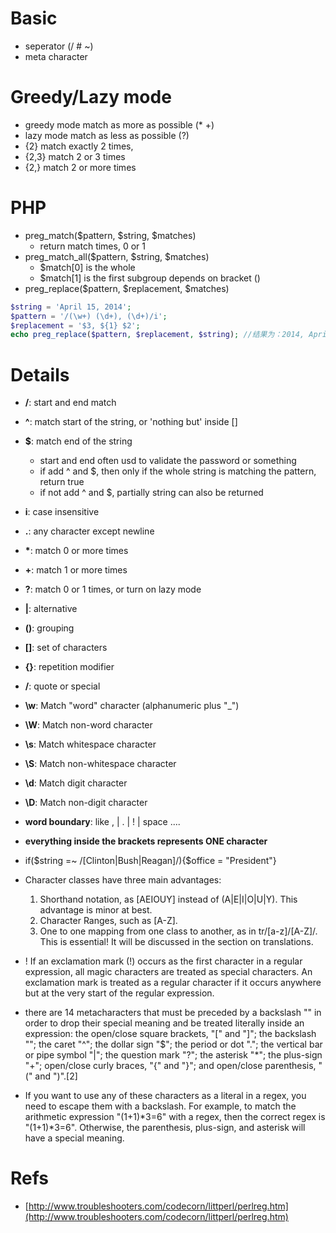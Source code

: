 # Basic
- seperator (/ # ~)
- meta character

# Greedy/Lazy mode
- greedy mode match as more as possible (* +)
- lazy mode match as less as possible (?)
- {2} match exactly 2 times,
- {2,3} match 2 or 3 times
- {2,} match 2 or more times

# PHP
- preg_match($pattern, $string, $matches)
    - return match times, 0 or 1
- preg_match_all($pattern, $string, $matches)
    - $match[0] is the whole 
    - $match[1] is the first subgroup depends on bracket ()
- preg_replace($pattern, $replacement, $matches)
```php
$string = 'April 15, 2014';
$pattern = '/(\w+) (\d+), (\d+)/i';
$replacement = '$3, ${1} $2';
echo preg_replace($pattern, $replacement, $string); //结果为：2014, April 15
```
    

# Details
- **/**: start and end match
- **^**: match start of the string, or 'nothing but' inside []
- **$**: match end of the string
    - start and end often usd to validate the password or something
    - if add ^ and $, then only if the whole string is matching the pattern, return true
    - if not add ^ and $, partially string can also be returned
- **i**: case insensitive
- **.**: any character except newline
- **\***: match 0 or more times
- **+**: match 1 or more times
- **?**: match 0 or 1 times, or turn on lazy mode
- **|**: alternative
- **()**: grouping
- **[]**: set of characters
- **{}**: repetition modifier
- **/**: quote or special
- **\w**:  Match "word" character (alphanumeric plus "_")
- **\W**:  Match non-word character
- **\s**:  Match whitespace character
- **\S**:  Match non-whitespace character
- **\d**:  Match digit character
- **\D**:  Match non-digit character
- **word boundary**: like , | . | ! | space ....

- **everything inside the brackets represents ONE character**
- if($string =~ /[Clinton|Bush|Reagan]/){$office = "President"}

- Character classes have three main advantages:
    1. Shorthand notation, as [AEIOUY] instead of (A|E|I|O|U|Y). This advantage is minor at best.
    2. Character Ranges, such as [A-Z].
    3. One to one mapping from one class to another, as in tr/[a-z]/[A-Z]/. This is essential! It will be discussed in the section on translations.
- !  If an exclamation mark (!) occurs as the first character in a regular expression, all magic characters are treated as special characters. An exclamation mark is treated as a regular character if it occurs anywhere but at the very start of the regular expression.

- there are 14 metacharacters that must be preceded by a backslash "" in order to drop their special meaning and be treated literally inside an expression: the open/close square brackets, "[" and "]"; the backslash ""; the caret "^"; the dollar sign "$"; the period or dot "."; the vertical bar or pipe symbol "|"; the question mark "?"; the asterisk "*"; the plus-sign "+"; open/close curly braces, "{" and "}"; and open/close parenthesis, "(" and ")".[2]
- If you want to use any of these characters as a literal in a regex, you need to escape them with a backslash. For example, to match the arithmetic expression "(1+1)*3=6" with a regex, then the correct regex is "(1+1)*3=6". Otherwise, the parenthesis, plus-sign, and asterisk will have a special meaning.


# Refs
- [http://www.troubleshooters.com/codecorn/littperl/perlreg.htm](http://www.troubleshooters.com/codecorn/littperl/perlreg.htm)